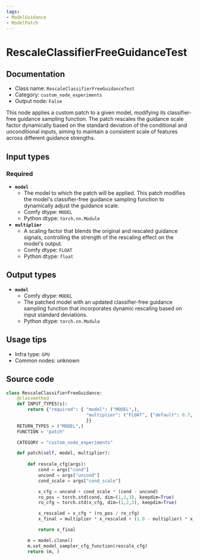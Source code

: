 ```yaml
---
tags:
- ModelGuidance
- ModelPatch
---
```


# RescaleClassifierFreeGuidanceTest
## Documentation
- Class name: `RescaleClassifierFreeGuidanceTest`
- Category: `custom_node_experiments`
- Output node: `False`

This node applies a custom patch to a given model, modifying its classifier-free guidance sampling function. The patch rescales the guidance scale factor dynamically based on the standard deviation of the conditional and unconditional inputs, aiming to maintain a consistent scale of features across different guidance strengths.
## Input types
### Required
- **`model`**
    - The model to which the patch will be applied. This patch modifies the model's classifier-free guidance sampling function to dynamically adjust the guidance scale.
    - Comfy dtype: `MODEL`
    - Python dtype: `torch.nn.Module`
- **`multiplier`**
    - A scaling factor that blends the original and rescaled guidance signals, controlling the strength of the rescaling effect on the model's output.
    - Comfy dtype: `FLOAT`
    - Python dtype: `float`
## Output types
- **`model`**
    - Comfy dtype: `MODEL`
    - The patched model with an updated classifier-free guidance sampling function that incorporates dynamic rescaling based on input standard deviations.
    - Python dtype: `torch.nn.Module`
## Usage tips
- Infra type: `GPU`
- Common nodes: unknown


## Source code
```python
class RescaleClassifierFreeGuidance:
    @classmethod
    def INPUT_TYPES(s):
        return {"required": { "model": ("MODEL",),
                              "multiplier": ("FLOAT", {"default": 0.7, "min": 0.0, "max": 1.0, "step": 0.01}),
                              }}
    RETURN_TYPES = ("MODEL",)
    FUNCTION = "patch"

    CATEGORY = "custom_node_experiments"

    def patch(self, model, multiplier):
        
        def rescale_cfg(args):
            cond = args["cond"]
            uncond = args["uncond"]
            cond_scale = args["cond_scale"]

            x_cfg = uncond + cond_scale * (cond - uncond)
            ro_pos = torch.std(cond, dim=(1,2,3), keepdim=True)
            ro_cfg = torch.std(x_cfg, dim=(1,2,3), keepdim=True)

            x_rescaled = x_cfg * (ro_pos / ro_cfg)
            x_final = multiplier * x_rescaled + (1.0 - multiplier) * x_cfg

            return x_final

        m = model.clone()
        m.set_model_sampler_cfg_function(rescale_cfg)
        return (m, )

```
